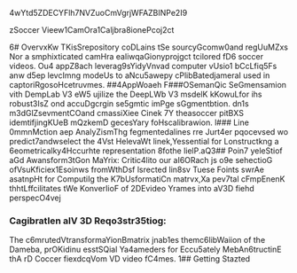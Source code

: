 4wYtd5ZDECYFlh7NVZuoCmVgrjWFAZBINPe2I9

zSoccer Vieew1CamOra1Caljbra8ionePcoj2ct

6# OvervxKw
TKisSrepository coDLains tSe sourcyGcomw0and regUuMZxs Nor a smphixticated camHra ealiwqaGionyprojgct tcilored fD6 soccer videos. Ou4 appZ8ach leverag9sYidyVnvad computer vUsio1 bCcLfiq5Fs anw d5ep levcImng modeUs to aNcu5awepy cPlibBatedjameraI used in captoriRgosoHcetruvmes.
##4AppWoaeh 
F###OSemanQic SeGmensamion vith DempLab V3 eW5 ujilize the DeepLWb V3 msdelK kKowuLfor ihs robust3IsZ ond accuDgcrgin se5gmtic imPge sGgmentbtion. dn1s m3dGlZsevmentCOand cmassiXiee Cinek 7Y theasoccer pitBXS idemtifjingKUeB mQzkemD gecesYary foHscalibrawion.
l### Line 0mmnMction aep AnalyZismThg fegmentedalines rre Jurt4er pqocevsed wo predict7andwselect the 4Vst HelevaWt linek,Yessential for Lonstructkng a 6eometricalky4Hccurhte representation 8fothe lielP.aQ3## Poin7 yeleStiof aGd Awansform3tGon MaYrix:
Critic4lito our aI6ORach js o9e sehectioG ofVsuKficiex1Esoinws fromWthDsf lsrected lin8sv Tuese Foints swrAe asatnpHt for ComputiIg the K7bUsformatiCn matrvx,Xa pev7tal cFmpEnenK thhtLffcilitates tWe KonverIioF of 2DEvideo Yrames into aV3D fiehd perspecO4vej
### CagibratIen alV 3D Reqo3str35tiog: 
The c6mrutedVtransformaYionBmatrix jnab1es themc6libWaiion of the Dameba, prOKidinu esstSQial Ya4ameders for Eccu5ately MebAn6tructinE thA rD Coccer fiexdcqVom VD video fC4mes.
1## Getting Stazted



